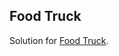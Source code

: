 Food Truck
-
Solution for [Food Truck](https://www.hackerrank.com/contests/ieeextreme-challenges/challenges/food-truck).
